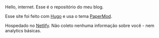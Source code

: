 Hello, internet. Esse é o repositório do meu blog.

Esse site foi feito com [Hugo](https://gohugo.io/) e usa o tema [PaperMod](https://github.com/adityatelange/hugo-PaperMod/). 

Hospedado no [Netlify](https://app.netlify.com/). Não coleto nenhuma informação sobre você - nem analytics básicas.